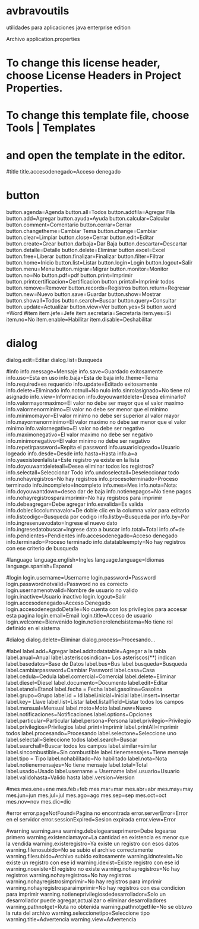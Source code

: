 # avbravoutils
utilidades para aplicaciones java enterprise edition

Archivo application.properties

# To change this license header, choose License Headers in Project Properties.
# To change this template file, choose Tools | Templates
# and open the template in the editor.
#title
title.accesodenegado=Acceso denegado
# button
button.agenda=Agenda
button.all=Todos
button.addfila=Agregar Fila
button.add=Agregar
button.ayuda=Ayuda
button.calcular=Calcular
button.comment=Comentario
button.cerrar=Cerrar
button.changetheme=Cambiar Tema
button.change=Cambiar
button.clear=Limpiar
button.close=Cerrar
button.edit=Editar
button.create=Crear
button.darbaja=Dar Baja
button.descartar=Descartar
button.detalle=Detalle
button.delete=Eliminar
button.excel=Excel
button.free=Liberar
button.finalizar=Finalizar
button.filter=Filtrar
button.home=Inicio
button.list=Listar
button.login=Login
button.logout=Salir
button.menu=Menu
button.migrar=Migrar
button.monitor=Monitor
button.no=No
button.pdf=pdf
button.print=Imprimir
button.printcertificacion=Certificacion
button.printall=Imprimir todos
button.remove=Remover
button.records=Registros
button.return=Regresar
button.new=Nuevo
button.save=Guardar
button.show=Mostrar
button.showall=Todos
button.search=Buscar
button.query=Consultar
button.update=Actualizar
button.view=Ver
button.yes=Si
button.word =Word
#item
item.jefe=Jefe
item.secretaria=Secretaria
item.yes=Si
item.no=No
item.enable=Habilitar
item.disable=Deshabilitar

# dialog
dialog.edit=Editar
dialog.list=Busqueda

#info
info.message=Mensaje
info.save=Guardado exitosamente
info.uso=Esta en uso
info.baja=Esta de baja
info.theme=Tema
info.required=es requerido
info.update=Editado exitosamente
info.delete=Eliminado
info.notnull=No nulo
info.sinrolasignado=No tiene rol asignado
info.view=Informacion
info.doyouwantdelete=Desea eliminarlo?
info.valormayormaximo=El valor no debe ser mayor que el valor maximo
info.valormenorminimo=El valor no debe ser menor que el minimo
info.minimomayor=El valor minimo no debe ser superior al valor mayor
info.mayormenorminimo=El valor maximo no debe ser menor que el valor minimo
info.valornegativo=El valor no debe ser negativo
info.maximonegativo=El valor maximo no debe ser negativo
info.minimonegativo=El valor minimo no debe ser negativo
info.repetirpassword=Repita el password
info.usuariologeado=Usuario logeado
info.desde=Desde
info.hasta=Hasta
info.a=a
info.yaexisteenlalista=Este registro ya existe en la lista
info.doyouwantdeleteall=Desea eliminar todos los registros?
info.selectall=Seleccionar Todo
info.undoselectall=Deseleccionar todo
info.nohayregistros=No hay registros
info.procesoterminado=Proceso terminado
info.incompleto=Incompleto
info.mes=Mes
info.nota=Nota:
info.doyouwantdown=desea dar de baja
info.notienepagos=No tiene pagos
info.nohayregistrosparaimprimir=No hay registros para imprimir
info.debeagregar=Debe agregar 
info.esvalida=Es valida
info.doblecliccolumnavalor=De doble clic en la columna valor para editarlo
info.listcodigo=Busqueda por codigo
info.listby=Busqueda por
info.by=Por
info.ingresenuevodato=Ingrese el nuevo dato
info.ingresedatobuscar=Ingrese dato a buscar
info.total=Total
info.of=de
info.pendientes=Pendientes
info.accesodenegado=Acceso denegado
info.terminado=Proceso terminado
info.datatableempty=No hay registros con ese criterio de busqueda

#language
language.english=Ingles
language.language=Idiomas
language.spanish=Espanol

#login
login.username=Username
login.password=Password
login.passwordnotvalid=Password no es correcto
login.usernamenotvalid=Nombre de usuario no valido
login.inactive=Usuario inactivo
login.logout=Salir
login.accesodenegado=Acceso Denegado
login.accesodenegadoDetalle=No cuenta con los privilegios para accesar esta pagina
login.email=Email
login.title=Acceso de usuario
login.welcome=Bienvenido
login.notienerolenelsistema=No tiene rol definido en el sistema

#dialog
dialog.delete=Eliminar
dialog.process=Procesando...



#label
label.add=Agregar
label.addtodatatable=Agregar a la tabla
label.anual=Anual
label.asteriscosindican= Los asteriscos(**) indican 
label.basedatos=Base de Datos
label.bus=Bus
label.busqueda=Busqueda
label.cambiarpassword=Cambiar Password
label.casa=Casa
label.cedula=Cedula
label.comercial=Comercial
label.delete=Eliminar
label.diesel=Diesel
label.documento=Documento
label.edit=Editar
label.etanol=Etanol
label.fecha = Fecha
label.gasolina=Gasolina
label.grupo=Grupo
label.id = Id
label.inicial=Inicial
label.insert=Insertar
label.key= Llave
label.list=Listar
label.listallfield=Listar todos los campos
label.mensual=Mensual
label.moto=Moto
label.new=Nuevo
label.notificaciones=Notificaciones
label.options=Opciones
label.particular=Particular
label.persona=Persona
label.privilegio=Privilegio
label.privilegios=Privilegios
label.print=Imprimir
label.printAll=Imprimir todos
label.procesando=Procesando
label.selectone=Seleccione uno
label.selectall=Seleccione todos
label.search=Buscar
label.searchall=Buscar todos los campos
label.similar=similar
label.sincombustible=Sin combustible
label.tienemensajes=Tiene mensaje
label.tipo = Tipo
label.nohabilitado=No habilitado
label.nota=Nota
label.notienemensajes=No tiene mensaje
label.total=Total
label.usado=Usado
label.username = Username
label.usuario=Usuario
label.validohasta=Valido hasta
label.version=Version

#mes
mes.ene=ene
mes.feb=feb
mes.mar=mar
mes.abr=abr
mes.may=may
mes.jun=jun
mes.jul=jul
mes.ago=ago
mes.sep=sep
mes.oct=oct
mes.nov=nov
mes.dic=dic

#error
error.pageNotFound=Pagina no encontrada
error.serverError=Error en el servidor
error.sessionExpired=Sesion expirada
error.view=Error


#warning
warning.a=a
warning.debelogearseprimero=Debe logearse primero
warning.existenciamayor=La cantidad en existencia es menor que la vendida
warning.existeregistro=Ya existe un registro con esos datos
warning.filenosubido=No se subio el archivo correctamente
warning.filesubido=Archivo subido exitosamente
warning.idnotexist=No existe un registro con ese id
warning.idexist=Existe registro con ese id
warning.noexiste=El registro no existe
warning.nohayregistros=No hay registros
warning.nohayregistros=No hay registros
warning.nohayregistrosimprimir=No hay registros para imprimir
warning.nohayregistrosparaimprimir=No hay registros con esa condicion para imprimir
warning.notieneprivilegiosdedesarrollador=Solo un desarrollador puede agregar,actualizar o eliminar desarrolladores
warning.pathnotget=Ruta no obtenida
warning.pathnotgetfile=No se obtuvo la ruta del archivo
warning.seleccionetipo=Seleccione tipo
warning.title=Advertencia
warning.view=Advertencia








